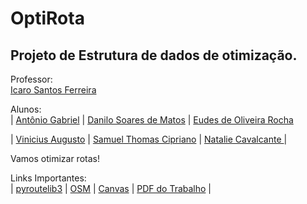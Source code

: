 # OptiRota
## Projeto de Estrutura de dados de otimização.
Professor:  
[Icaro Santos Ferreira](https://www.instagram.com/flamengo/?hl=en)

Alunos:  
| [Antônio Gabriel](https://github.com/Anton-Gabriel-code) | [Danilo Soares de Matos](https://github.com/danilosmatos) | [Eudes de Oliveira Rocha](https://github.com/eudesolv)  

| [Vinicius Augusto](https://github.com/Vinicius1213) | [Samuel Thomas Cipriano](https://github.com/samuelcipriano) | [Natalie Cavalcante ](https://github.com/nataliecavalcante) |

Vamos otimizar rotas!

Links Importantes:  
| [pyroutelib3](https://pypi.org/project/pyroutelib3/) |
[OSM](https://www.openstreetmap.org/) |
[Canvas](https://afya.instructure.com/courses/130541/assignments/1106262) |
[PDF do Trabalho](https://github.com/danilosmatos/OptiRota/blob/main/Projeto%20de%20Otimiza%C3%A7%C3%A3o%20de%20Rotas%20com%20Estruturas%20de%20Dados-1.pdf) |
